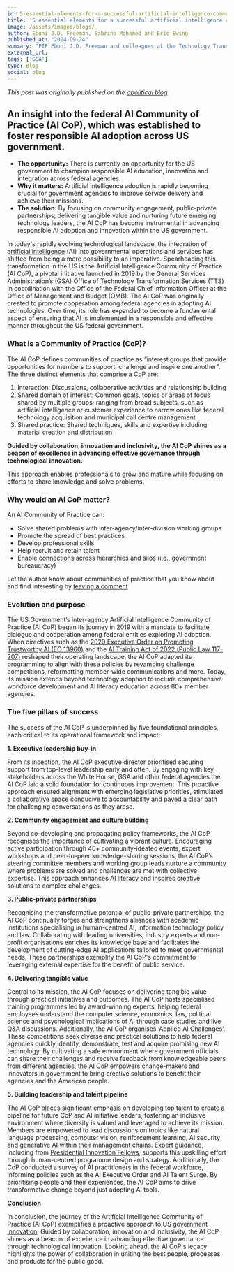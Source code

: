 ```yaml
---
id: 5-essential-elements-for-a-successful-artificial-intelligence-community-of-practice
title: '5 essential elements for a successful artificial intelligence community of practice'
image: /assets/images/blogs/
author: Eboni J.D. Freeman, Sabrina Mohamed and Eric Ewing
published_at: "2024-09-24"
summary: "PIF Eboni J.D. Freeman and colleagues at the Technology Transformation Services share their success launching and maturing the federal artificial intelligence community of practice (AI CoP)."
external_url:
tags: ['GSA']
type: Blog
social: blog
---
```


*This post was originally published on the [apolitical blog](https://apolitical.co/solution-articles/en/5-essential-elements-for-a-successful-artificial-intelligence-community-of-practice)*

## An insight into the federal AI Community of Practice (AI CoP), which was established to foster responsible AI adoption across US government.

- **The opportunity:** There is currently an opportunity for the US government to champion responsible AI education, innovation and integration across federal agencies.
- **Why it matters:** Artificial intelligence adoption is rapidly becoming crucial for government agencies to improve service delivery and achieve their missions.
- **The solution:** By focusing on community engagement, public-private partnerships, delivering tangible value and nurturing future emerging technology leaders, the AI CoP has become instrumental in advancing responsible AI adoption and innovation within the US government.

In today's rapidly evolving technological landscape, the integration of [artificial intelligence](https://apolitical.co/solution-articles/en/how-to-not-get-overwhelmed-by-ai-trends) (AI) into governmental operations and services has shifted from being a mere possibility to an imperative. Spearheading this transformation in the US is the Artificial Intelligence Community of Practice (AI CoP), a pivotal initiative launched in 2019 by the General Services Administration’s (GSA) Office of Technology Transformation Services (TTS) in coordination with the Office of the Federal Chief Information Officer at the Office of Management and Budget (OMB). The AI CoP was originally created to promote cooperation among federal agencies in adopting AI technologies. Over time, its role has expanded to become a fundamental aspect of ensuring that AI is implemented in a responsible and effective manner throughout the US federal government.

### What is a Community of Practice (CoP)?
The AI CoP defines communities of practice as “interest groups that provide opportunities for members to support, challenge and inspire one another”. The three distinct elements that comprise a CoP are:

1. Interaction: Discussions, collaborative activities and relationship building
2. Shared domain of interest: Common goals, topics or areas of focus shared by multiple groups; ranging from broad subjects, such as artificial intelligence or customer experience to narrow ones like federal technology acquisition and municipal call centre management
3. Shared practice: Shared techniques, skills and expertise including material creation and distribution

<div class="quote-blog">
    <p><strong>Guided by collaboration, innovation and inclusivity, the AI CoP shines as a beacon of excellence in advancing effective governance through technological innovation.</strong></p> 
</div>

This approach enables professionals to grow and mature while focusing on efforts to share knowledge and solve problems.

### Why would an AI CoP matter?
An AI Community of Practice can:

- Solve shared problems with inter-agency/inter-division working groups
- Promote the spread of best practices
- Develop professional skills
- Help recruit and retain talent
- Enable connections across hierarchies and silos (i.e., government bureaucracy)

Let the author know about communities of practice that you know about and find interesting by [leaving a comment](https://apolitical.co/solution-articles/en/5-essential-elements-for-a-successful-artificial-intelligence-community-of-practice#article-comments)

### Evolution and purpose
The US Government’s inter-agency Artificial Intelligence Community of Practice (AI CoP) began its journey in 2019 with a mandate to facilitate dialogue and cooperation among federal entities exploring AI adoption. When directives such as the [2020 Executive Order on Promoting Trustworthy AI (EO 13960)](https://www.federalregister.gov/documents/2020/12/08/2020-27065/promoting-the-use-of-trustworthy-artificial-intelligence-in-the-federal-government) and the [AI Training Act of 2022 (Public Law 117-207)](https://www.congress.gov/bill/117th-congress/senate-bill/2551) reshaped their operating landscape, the AI CoP adapted its programming to align with these policies by revamping challenge competitions, reformatting member-wide communications and more. Today, its mission extends beyond technology adoption to include comprehensive workforce development and AI literacy education across 80+ member agencies.



### The five pillars of success
The success of the AI CoP is underpinned by five foundational principles, each critical to its operational framework and impact:

**1. Executive leadership buy-in**

From its inception, the AI CoP executive director prioritised securing support from top-level leadership early and often. By engaging with key stakeholders across the White House, GSA and other federal agencies the AI CoP laid a solid foundation for continuous improvement. This proactive approach ensured alignment with emerging legislative priorities, stimulated a collaborative space conducive to accountability and paved a clear path for challenging conversations as they arose.

**2. Community engagement and culture building**

Beyond co-developing and propagating policy frameworks, the AI CoP recognises the importance of cultivating a vibrant culture. Encouraging active participation through 40+ community-ideated events, expert workshops and peer-to-peer knowledge-sharing sessions, the AI CoP’s steering committee members and working group leads nurture a community where problems are solved and challenges are met with collective expertise. This approach enhances AI literacy and inspires creative solutions to complex challenges.

**3. Public-private partnerships**

Recognising the transformative potential of public-private partnerships, the AI CoP continually forges and strengthens alliances with academic institutions specialising in human-centred AI, information technology policy and law. Collaborating with leading universities, industry experts and non-profit organisations enriches its knowledge base and facilitates the development of cutting-edge AI applications tailored to meet governmental needs. These partnerships exemplify the AI CoP's commitment to leveraging external expertise for the benefit of public service.

**4. Delivering tangible value**

Central to its mission, the AI CoP focuses on delivering tangible value through practical initiatives and outcomes. The AI CoP hosts specialised training programmes led by award-winning experts, helping federal employees understand the computer science, economics, law, political science and psychological implications of AI through case studies and live Q&A discussions. Additionally, the AI CoP organises ‘Applied AI Challenges’. These competitions seek diverse and practical solutions to help federal agencies quickly identify, demonstrate, test and acquire promising new AI technology. By cultivating a safe environment where government officials can share their challenges and receive feedback from knowledgeable peers from different agencies, the AI CoP empowers change-makers and innovators in government to bring creative solutions to benefit their agencies and the American people.

**5. Building leadership and talent pipeline**

The AI CoP places significant emphasis on developing top talent to create a pipeline for future CoP and AI initiative leaders, fostering an inclusive environment where diversity is valued and leveraged to achieve its mission. Members are empowered to lead discussions on topics like natural language processing, computer vision, reinforcement learning, AI security and generative AI within their management chains. Expert guidance, including from [Presidential Innovation Fellows](https://presidentialinnovationfellows.gov/), supports this upskilling effort through human-centred programme design and strategy. Additionally, the CoP conducted a survey of AI practitioners in the federal workforce, informing policies such as the AI Executive Order and AI Talent Surge. By prioritising people and their experiences, the AI CoP aims to drive transformative change beyond just adopting AI tools.

**Conclusion**

In conclusion, the journey of the Artificial Intelligence Community of Practice (AI CoP) exemplifies a proactive approach to US government [innovation](https://apolitical.co/solution-articles/en/what-is-government-innovation). Guided by collaboration, innovation and inclusivity, the AI CoP shines as a beacon of excellence in advancing effective governance through technological innovation. Looking ahead, the AI CoP's legacy highlights the power of collaboration in uniting the best people, processes and products for the public good.
